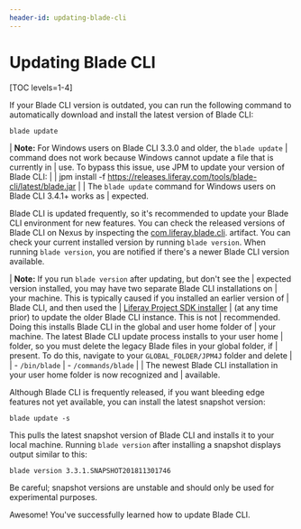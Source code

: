 ```yaml
---
header-id: updating-blade-cli
---
```


# Updating Blade CLI

[TOC levels=1-4]

If your Blade CLI version is outdated, you can run the following command to
automatically download and install the latest version of Blade CLI:

    blade update

| **Note:** For Windows users on Blade CLI 3.3.0 and older, the `blade update`
| command does not work because Windows cannot update a file that is currently in
| use. To bypass this issue, use JPM to update your version of Blade CLI:
| 
|     jpm install -f https://releases.liferay.com/tools/blade-cli/latest/blade.jar
| 
| The `blade update` command for Windows users on Blade CLI 3.4.1+ works as
| expected.

Blade CLI is updated frequently, so it's recommended to update your Blade CLI
environment for new features. You can check the released versions of Blade CLI
on Nexus by inspecting the
[com.liferay.blade.cli](https://repository-cdn.liferay.com/nexus/content/repositories/liferay-public-releases/com/liferay/blade/com.liferay.blade.cli/).
artifact. You can check your current installed version by running `blade
version`. When running `blade version`, you are notified if there's a newer
Blade CLI version available.

| **Note:** If you run `blade version` after updating, but don't see the
| expected version installed, you may have two separate Blade CLI installations on
| your machine. This is typically caused if you installed an earlier version of
| Blade CLI, and then used the
| [Liferay Project SDK installer](/docs/7-1/tutorials/-/knowledge_base/t/installing-blade-cli)
| (at any time prior) to update the older Blade CLI instance. This is not
| recommended. Doing this installs Blade CLI in the global and user home folder of
| your machine. The latest Blade CLI update process installs to your user home
| folder, so you must delete the legacy Blade files in your global folder, if
| present. To do this, navigate to your `GLOBAL_FOLDER/JPM4J` folder and delete
| 
| - `/bin/blade`
| - `/commands/blade`
| 
| The newest Blade CLI installation in your user home folder is now recognized and
| available.

Although Blade CLI is frequently released, if you want bleeding edge features
not yet available, you can install the latest snapshot version:

    blade update -s

This pulls the latest snapshot version of Blade CLI and installs it to your
local machine. Running `blade version` after installing a snapshot displays
output similar to this:

    blade version 3.3.1.SNAPSHOT201811301746

Be careful; snapshot versions are unstable and should only be used for
experimental purposes.

Awesome! You've successfully learned how to update Blade CLI.

